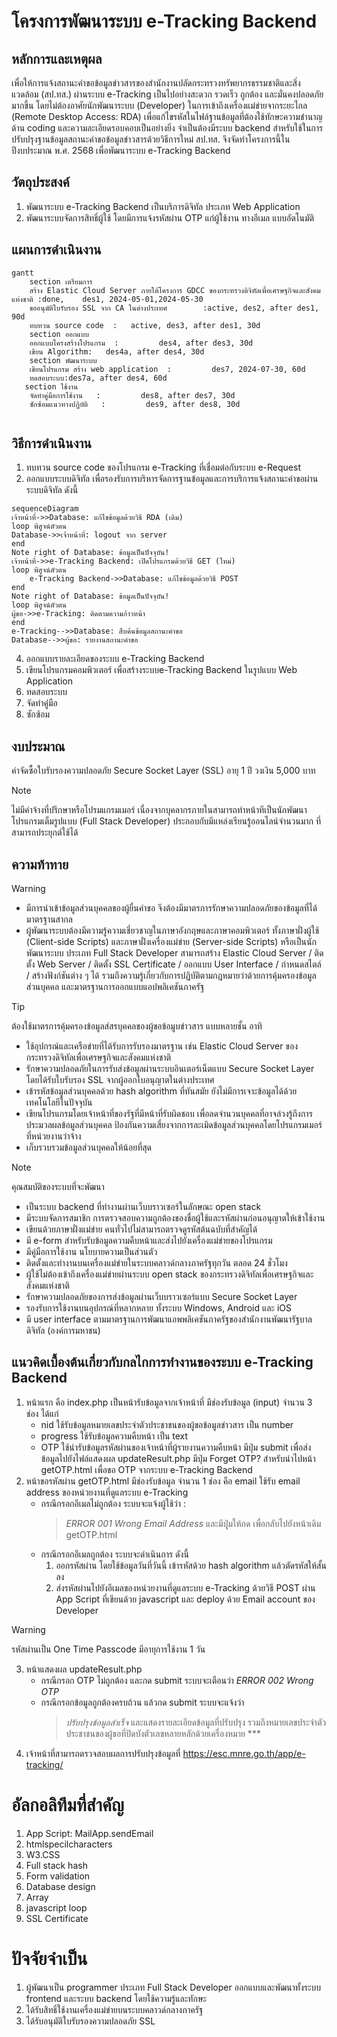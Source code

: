 #  โครงการพัฒนาระบบ e-Tracking Backend
## หลักการและเหตุผล
เพื่อให้การแจ้งสถานะคำขอข้อมูลข่าวสารของสำนักงานปลัดกระทรวงทรัพยากรธรรมชาติและสิ่งแวดล้อม (สป.ทส.) ผ่านระบบ e-Tracking เป็นไปอย่างสะดวก รวดเร็ว ถูกต้อง และมั่นคงปลอดภัยมากขึ้น โดยไม่ต้องอาศัยนักพัฒนาระบบ (Developer) ในการเข้าถึงเครื่องแม่ข่ายจากระยะไกล (Remote Desktop Access: RDA) เพื่อแก้ไขรหัสในไฟล์ฐานข้อมูลที่ต้องใช้ทักษะความชำนาญด้าน coding และความละเอียดรอบคอบเป็นอย่างยิ่ง จำเป็นต้องมีระบบ backend สำหรับใช้ในการปรับปรุงฐานข้อมูลสถานะคำขอข้อมูลข่าวสารด้วยวิธีการใหม่ สป.ทส. จึงจัดทำโครงการนี้ในปีงบประมาณ พ.ศ. 2568 เพื่อพัฒนาระบบ e-Tracking Backend

## วัตถุประสงค์
1. พัฒนาระบบ e-Tracking Backend เป็นบริการดิจิทัล ประเภท Web Application
2. พัฒนาระบบจัดการสิทธิ์ผู้ใช้ โดยมีการแจ้งรหัสผ่าน OTP แก่ผู้ใช้งาน ทางอีเมล แบบอัตโนมัติ
   
## แผนการดำเนินงาน
```mermaid
gantt
    section เตรียมการ
    สร้าง Elastic Cloud Server ภายใต้โครงการ GDCC ของกระทรวงดิจิทัลเพื่อเศรษฐกิจและสังคมแห่งชาติ :done,    des1, 2024-05-01,2024-05-30
    ขออนุมัติใบรับรอง SSL จาก CA ในต่างประเทศ        :active, des2, after des1, 90d
    ทบทวน source code  :   active, des3, after des1, 30d
    section ออกแบบ
    ออกแบบโครงสร้างโปรแกรม  :         des4, after des3, 30d
    เขียน Algorithm:   des4a, after des4, 30d
    section พัฒนาระบบ
    เขียนโปรแกรม สร้าง web application  :         des7, 2024-07-30, 60d
    ทดสอบระบบ:des7a, after des4, 60d
   section ใช้งาน
    จัดทำคู่มือการใช้งาน   :         des8, after des7, 30d
    ซักซ้อมแนวทางปฏิบัติ   :         des9, after des8, 30d


```
## วิธีการดำเนินงาน
1. ทบทวน source code ของโปรแกรม e-Tracking ที่เชื่อมต่อกับระบบ e-Request
2. ออกแบบระบบดิจิทัล เพื่อรองรับการบริหารจัดการฐานข้อมูลและการบริการแจ้งสถานะคำขอผ่านระบบดิจิทัล ดังนี้
```mermaid
sequenceDiagram
เจ้าหน้าที่->>Database: แก้ไขข้อมูลด้วยวิธี RDA (เดิม)
loop พิสูจน์ตัวตน
Database->>เจ้าหน้าที่: logout จาก server
end
Note right of Database: ข้อมูลเป็นปัจจุบัน!
เจ้าหน้าที่->>e-Tracking Backend: เปิดโปรแกรมด้วยวิธี GET (ใหม่)
loop พิสูจน์ตัวตน
    e-Tracking Backend->>Database: แก้ไขข้อมูลด้วยวิธี POST
end
Note right of Database: ข้อมูลเป็นปัจจุบัน!
loop พิสูจน์ตัวตน
ผู้ขอ->>e-Tracking: ติดตามความก้าวหน้า
end
e-Tracking-->>Database: สืบค้นข้อมูลสถานะคำขอ
Database-->>ผู้ขอ: รายงานสถานะคำขอ
```
4. ออกแบบรายละเอียดของระบบ e-Tracking Backend
5. เขียนโปรแกรมคอมพิวเตอร์ เพื่อสร้างระบบe-Tracking Backend ในรูปแบบ Web Application
6. ทดสอบระบบ
7. จัดทำคู่่มือ
8. ซักซ้อม

## งบประมาณ
ค่าจัดซื้อใบรับรองความปลอดภัย Secure Socket Layer (SSL) อายุ 1 ปี วงเงิน 5,000 บาท
> [!NOTE]
> ไม่มีค่าจ้างที่ปรึกษาหรือโปรมแกรมเมอร์ เนื่องจากบุคลากรภายในสามารถทำหน้าทีเป็นนักพัฒนาโปรแกรมเต็มรูปแบบ (Full Stack Developer) ประกอบกับมีแหล่งเรียนรู้ออนไลน์จำนวนมาก ที่สามารถประยุกต์ใช้ได้

## ความท้าทาย
>[!WARNING]
>- มีการนำเข้าข้อมูลส่วนบุคคลของผู้ยื่นคำขอ จึงต้องมีมาตรการรักษาความปลอดภัยของข้อมูลที่ได้มาตรฐานสากล
>- ผู้พัฒนาระบบต้องมีความรู้ความเชี่ยวชาญในภาษาอังกฤษและภาษาคอมพิวเตอร์ ทั้งภาษาฝั่งผู้ใช้ (Client-side Scripts) และภาษาฝั่งเครื่องแม่ข่าย (Server-side Scripts) หรือเป็นนักพัฒนาระบบ ประเภท Full Stack Developer สามารถสร้าง Elastic Cloud Server / ติดตั้ง Web Server / ติดตั้ง SSL Certificate / ออกแบบ User Interface / กำหนดสไตล์ / สร้างฟังก์ชันต่าง ๆ ได้ รวมถึงความรู้เกี่ยวกับการปฏิบัติตามกฎหมายว่าด้วยการคุ้มครองข้อมูลส่วนบุคคล และมาตรฐานการออกแบบแอปพลิเคชันภาครัฐ

>[!TIP]
>ต้องใช้มาตรการคุ้มครองข้อมูลส่สรบุคคลของผู้ขอข้อมูบข่าวสาร แบบหลายชั้น อาทิ
>- ใช้อุปกรณ์และเครือข่ายที่ได้รับการรับรองมาตรฐาน เช่น Elastic Cloud Server ของกระทรวงดิจิทัลเพื่อเศรษฐกิจและสังคมแห่งชาติ
>- รักษาความปลอดภัยในการรับส่งข้อมูลผ่านระบบอินเตอร์เน็ตแบบ Secure Socket Layer โดยได้รับใบรับรอง SSL จากผู้ออกใบอนุญาตในต่างประเทศ
>- เข้ารหัสข้อมูลส่วนบุคคลด้วย hash algorithm ที่ทันสมัย ยังไม่มีการเจาะข้อมูลได้ด้วยเทคโนโลยีในปัจจุบัน
>- เขียนโปรแกรมโดยเจ้าหน้าที่ของรัฐที่มีหน้าที่รับผิดชอบ เพื่อลดจำนวนบุคคลที่อาจล่วงรู้ถึงการประมวลผลข้อมูลส่วนบุคคล ป้องกันความเสี่ยงจากการละเมิดข้อมูลส่วนบุคคลโดยโปรแกรมเมอร์ที่หน่วยงานว่าจ้าง
>- เก็บรวบรวมข้อมูลส่วนบุคคลให้น้อยที่สุด

>[!NOTE]
>คุณสมบัติของระบบที่จะพัฒนา
>- เป็นระบบ backend ที่ทำงานผ่านเว็บบราวเซอร์ในลักษณะ open stack
>- มีระบบจัดการสมาชิก การตรวจสอบความถูกต้องของชื่อผู้ใช้และรหัสผ่านก่อนอนุญาตให้เข้าใช้งาน
>- เขียนด้วยภาษาฝั่งแม่ข่าย คนทั่วไปไม่สามารถตรวจดูรหัสต้นฉบับที่สำคัญได้
>- มี e-form สำหรับรับข้อมูลความคืบหน้าและส่งไปยังเครื่องแม่ข่ายของโปรแกรม
>- มีคู่มือการใช้งาน นโยบายความเป็นส่วนตัว
>- ติดตั้งและทำงานบนเครื่องแม่ข่ายในระบบคลาวด์กลางภาครัฐทุกวัน ตลอด 24 ชั่วโมง
>- ผู้ใช้ไม่ต้องเข้าถึงเครื่องแม่ข่ายผ่านระบบ open stack ของกระทรวงดิจิทัลเพื่อเศรษฐกิจและสังคมแห่งชาติ
>- รักษาความปลอดภัยของการส่งข้อมูลผ่านเว็บบราวเซอร์แบบ Secure Socket Layer
>- รองรับการใช้งานบนอุปกรณ์ที่หลากหลาย ทั้งระบบ Windows, Android และ iOS
>- มี user interface ตามมาตรฐานการพัฒนาแอพพลิเคชันภาครัฐของสำนักงานพัฒนารัฐบาลดิจิทัล (องค์การมหาชน)

## แนวคิดเบื้องต้นเกี่ยวกับกลไกการทำงานของระบบ e-Tracking Backend
1. หน้าแรก คือ index.php เป็นหน้ารับข้อมูลจากเจ้าหน้าที่ มีช่องรับข้อมูล (input) จำนวน 3 ช่อง ได้แก่
    - nid ใช้รับข้อมูลหมายเลขประจำตัวประชาชนของผู้ขอข้อมูลข่าวสาร เป็น number
    - progress ใช้รับข้อมูลความคืบหน้า เป็น text
    - OTP ใช้นำรับข้อมูลรหัสผ่านของเจ้าหน้าที่ผู้รายงานความคืบหน้า
    มีปุ่ม submit เพื่อส่งข้อมูลไปยังไฟล์แสดงผล updateResult.php
    มีปุ่ม Forget OTP? สำหรับนำไปหน้า getOTP.html เพื่อขอ OTP จากระบบ e-Tracking Backend
2. หน้าขอรหัสผ่าน getOTP.html มีช่องรับข้อมูล จำนวน 1 ช่อง คือ email ใช้รับ email address ของหน่วยงานที่ดูแลระบบ e-Tracking
   - กรณีกรอกอีเมลไม่ถูกต้อง ระบบจะแจ้งผู้ใช้ว่า :
     > _ERROR 001 Wrong Email Address_
     และมีปุุ่มให้กด เพื่อกลับไปยังหน้าเดิม getOTP.html
   - กรณีกรอกอีเมลถูกต้อง ระบบจะดำเนินการ ดังนี้
     1) ออกรหัสผ่าน โดยใช้ข้อมูลวันที่วันนี้ เข้ารหัสด้วย hash algorithm แล้วตัดรหัสให้สั้นลง 
     2) ส่งรหัสผ่านไปยังอีเมลของหน่วยงานที่ดูแลระบบ e-Tracking ด้วยวิธี POST ผ่าน App Script ที่เขียนด้วย javascript และ deploy ด้วย Email account ของ Developer
>[!WARNING]
>รหัสผ่านเป็น One Time Passcode มีอายุการใช้งาน 1 วัน
    
3. หน้าแสดงผล updateResult.php
   - กรณีกรอก OTP ไม่ถูกต้อง และกด submit ระบบจะเตือนว่า _ERROR 002 Wrong OTP_
   - กรณีกรอกข้อมูลถูกต้องครบถ้วน แล้วกด submit ระบบจะแจ้งว่า
     > _ปรับปรุงข้อมูลสำเร็จ_
     และแสดงรายละเอียดข้อมูลที่ปรับปรุง รวมถึงหมายเลขประจำตัวประชาชนของผู้ขอที่ปิดบังตัวเลขหลายหลักด้วยเครื่องหมาย ***
4. เจ้าหน้าที่สามารถตรวจสอบผลการปรับปรุงข้อมูลที่ https://esc.mnre.go.th/app/e-tracking/

# อัลกอลิทึมที่สำคัญ
1. App Script: MailApp.sendEmail
3. htmlspecilcharacters
4. W3.CSS
5. Full stack hash
6. Form validation
7. Database design
8. Array
9. javascript loop
10. SSL Certificate

# ปัจจัยจำเป็น
1. ผู้พัฒนาเป็น programmer ประเภท Full Stack Developer ออกแบบและพัฒนาทั้งระบบ frontend และระบบ backend โดยใช้ความรู้และทักษะ
2. ได้รับสิทธิ์ใช้งานเครื่องแม่ข่ายบนระบบคลาวด์กลางภาครัฐ
3. ได้รับอนุมัติใบรับรองความปลอดภัย SSL
